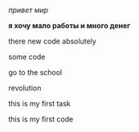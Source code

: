 
*привет мир*

**я хочу мало работы и много 
денег**

there new code absolutely

some code

go to the school

revolution

this is my first task

this is my first code
